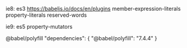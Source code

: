 ie8: es3 https://babeljs.io/docs/en/plugins
member-expression-literals
property-literals
reserved-words

ie9: es5 
property-mutators

@babel/polyfill
"dependencies": {
    "@babel/polyfill": "7.4.4"
}
